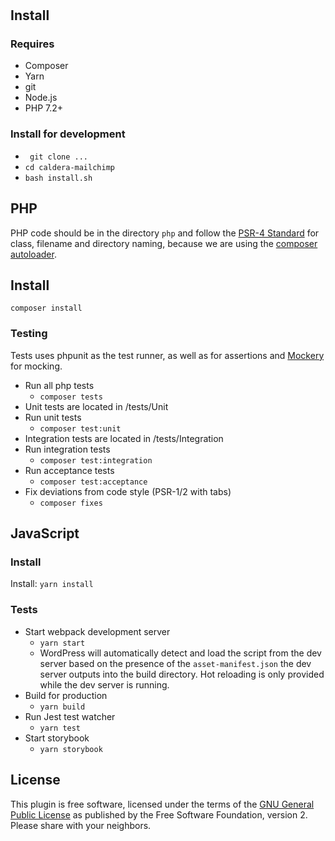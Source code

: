 # 

## Install

### Requires
* Composer
* Yarn
* git
* Node.js
* PHP 7.2+

### Install for development
* ` git clone ...`
* `cd caldera-mailchimp`
* `bash install.sh`


## PHP
PHP code should be in the directory `php` and follow the [PSR-4 Standard](https://www.php-fig.org/psr/psr-4/) for class, filename and directory naming, because we are using the [composer autoloader](https://getcomposer.org/doc/01-basic-usage.md#autoloading).

## Install
`composer install`

### Testing
Tests uses phpunit as the test runner, as well as for assertions and [Mockery](http://docs.mockery.io/en/latest/) for mocking.

* Run all php tests
    - `composer tests`
* Unit tests are located in /tests/Unit
* Run unit tests
    - `composer test:unit`
* Integration tests are located in /tests/Integration
* Run integration tests
    - `composer test:integration`
* Run acceptance tests
    - `composer test:acceptance`
* Fix deviations from code style (PSR-1/2 with tabs)
    - `composer fixes`
    
    

## JavaScript 
### Install

Install: `yarn install`

### Tests
* Start webpack development server
    - `yarn start`
    - WordPress will automatically detect and load the script from the dev server based on the presence of the `asset-manifest.json` the dev server outputs into the build directory. Hot reloading is only provided while the dev server is running.
* Build for production
    - `yarn build`
* Run Jest test watcher
    - `yarn test`
* Start storybook
    - `yarn storybook` 

## License

This plugin is free software, licensed under the terms of the [GNU General Public License](LICENSE.md#gnu-general-public-license) as published by the Free Software Foundation, version 2. Please share with your neighbors.
